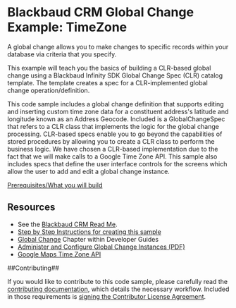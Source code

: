 Blackbaud CRM Global Change Example: TimeZone
====================================
A global change allows you to make changes to specific records within your database via criteria that you specify.

This example will teach you the basics of building a CLR-based global change using a Blackbaud Infinity SDK Global Change Spec (CLR) catalog template. The template creates a spec for a CLR-implemented global change operation/definition.

This code sample includes a global change definition that supports editing and inserting custom time zone data for a constituent address's latitude and longitude known as an Address Geocode. Included is a GlobalChangeSpec that refers to a CLR class that implements the logic for the global change processing. CLR-based specs enable you to go beyond the capabilities of stored procedures by allowing you to create a CLR class to perform the business logic. We have chosen a CLR-based implementation due to the fact that we will make calls to a Google Time Zone API. 
This sample also includes specs that define the user interface controls for the screens which allow the user to add and edit a global change instance.  


[Prerequisites/What you will build](https://www.blackbaud.com/files/support/guides/infinitydevguide/infsdk-developer-help.htm#../Subsystems/infGC-developer-help/Content/InfinityGlobalChange/coGCAddingCLR1.htm)


## Resources
* See the [Blackbaud CRM Read Me](https://github.com/blackbaud-community/Blackbaud-CRM/blob/master/README.md). 
* [Step by Step Instructions for creating this sample](https://www.blackbaud.com/files/support/guides/infinitydevguide/infsdk-developer-help.htm#../Subsystems/infGC-developer-help/Content/InfinityGlobalChange/coGCAddingCLR1.htm)
* [Global Change](https://www.blackbaud.com/files/support/guides/infinitydevguide/infsdk-developer-help.htm#../Subsystems/infGC-developer-help/Content/InfinityGlobalChange/WelcomeInfinityGlobalChange.htm) Chapter within Developer Guides
* [Administer and Configure Global Change Instances (PDF)](https://www.blackbaud.com/files/support/guides/enterprise/admin.pdf)
* [Google Maps Time Zone API](https://developers.google.com/maps/documentation/timezone/)


##Contributing##

If you would like to contribute to this code sample, please carefully read the [contributing documentation](https://github.com/blackbaud-community/Blackbaud-CRM/blob/master/contributing.md), which details the necessary workflow.  Included in those requirements is [signing the Contributor License Agreement](http://www.bbdevnetwork.com/cla).
